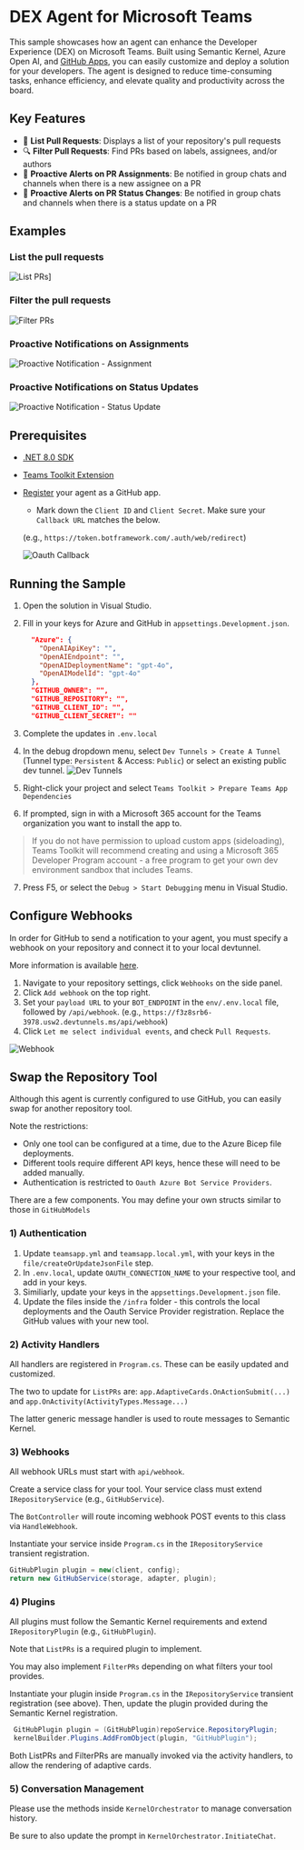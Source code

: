 ﻿# DEX Agent for Microsoft Teams

This sample showcases how an agent can enhance the Developer Experience (DEX) on Microsoft Teams. 
Built using Semantic Kernel, Azure Open AI, and [GitHub Apps](https://docs.github.com/en/apps), you can easily customize and deploy a solution for your developers.
The agent is designed to reduce time-consuming tasks, enhance efficiency, and elevate quality and productivity across the board.

## Key Features
- 📄 **List Pull Requests**: Displays a list of your repository's pull requests
- 🔍 **Filter Pull Requests**: Find PRs based on labels, assignees, and/or authors
- 🔔 **Proactive Alerts on PR Assignments**: Be notified in group chats and channels when there is a new assignee on a PR
- 🔔 **Proactive Alerts on PR Status Changes**: Be notified in group chats and channels when there is a status update on a PR

## Examples

### List the pull requests
![List PRs](assets/listprs.gif)]

### Filter the pull requests
![Filter PRs](assets/filterprs.gif)

### Proactive Notifications on Assignments
![Proactive Notification - Assignment](assets/proacAssignment.gif)

### Proactive Notifications on Status Updates
![Proactive Notification - Status Update](assets/proacClose.gif)

## Prerequisites

- [.NET 8.0 SDK](https://dotnet.microsoft.com/en-us/download/dotnet/8.0)
- [Teams Toolkit Extension](https://learn.microsoft.com/en-us/microsoftteams/platform/toolkit/toolkit-v4/install-teams-toolkit-vs?pivots=visual-studio-v17-7)
- [Register](https://docs.github.com/en/apps/creating-github-apps/registering-a-github-app/registering-a-github-app) your agent as a GitHub app.

    - Mark down the `Client ID` and `Client Secret`. Make sure your `Callback URL` matches the below.

    (e.g., `https://token.botframework.com/.auth/web/redirect`)

    ![Oauth Callback](assets/oauth-redirect.jpg)

## Running the Sample

1. Open the solution in Visual Studio.
2. Fill in your keys for Azure and GitHub in `appsettings.Development.json`.

    ```json
      "Azure": {
        "OpenAIApiKey": "",
        "OpenAIEndpoint": "",
        "OpenAIDeploymentName": "gpt-4o",
        "OpenAIModelId": "gpt-4o"
      },
      "GITHUB_OWNER": "",
      "GITHUB_REPOSITORY": "",
      "GITHUB_CLIENT_ID": "",
      "GITHUB_CLIENT_SECRET": ""
    ```
3. Complete the updates in `.env.local`
4. In the debug dropdown menu, select `Dev Tunnels > Create A Tunnel` (Tunnel type: `Persistent` & Access: `Public`) or select an existing public dev tunnel.
![Dev Tunnels](assets/devtunnels.png)
5. Right-click your project and select `Teams Toolkit > Prepare Teams App Dependencies`
6. If prompted, sign in with a Microsoft 365 account for the Teams organization you want to install the app to.

> If you do not have permission to upload custom apps (sideloading), Teams Toolkit will recommend creating and using a Microsoft 365 Developer Program account - a free program to get your own dev environment sandbox that includes Teams.

7. Press F5, or select the `Debug > Start Debugging` menu in Visual Studio.

## Configure Webhooks
In order for GitHub to send a notification to your agent, you must specify a webhook on your repository and connect it to your local devtunnel.

More information is available [here](https://docs.github.com/en/apps/creating-github-apps/registering-a-github-app/using-webhooks-with-github-apps).

1. Navigate to your repository settings, click `Webhooks` on the side panel.  
2. Click `Add webhook` on the top right.
3. Set your `payload URL` to your `BOT_ENDPOINT` in the `env/.env.local` file, followed by `/api/webhook`.
(e.g., `https://f3z8srb6-3978.usw2.devtunnels.ms/api/webhook`)
4. Click `Let me select individual events`, and check `Pull Requests`.

![Webhook](assets/webhook.png)

## Swap the Repository Tool

Although this agent is currently configured to use GitHub, you can easily swap for another repository tool.

Note the restrictions:
- Only one tool can be configured at a time, due to the Azure Bicep file deployments.
- Different tools require different API keys, hence these will need to be added manually.
- Authentication is restricted to `Oauth Azure Bot Service Providers`.

There are a few components. You may define your own structs similar to those in `GitHubModels`
### 1) Authentication 
1. Update `teamsapp.yml` and `teamsapp.local.yml`, with your keys in the `file/createOrUpdateJsonFile` step.
2. In `.env.local`, update `OAUTH_CONNECTION_NAME` to your respective tool, and add in your keys.
3. Similiarly, update your keys in the `appsettings.Development.json` file.
4. Update the files inside the `/infra` folder - this controls the local deployments and the Oauth Service Provider registration.
Replace the GitHub values with your new tool.

### 2) Activity Handlers
All handlers are registered in `Program.cs`. These can be easily updated and customized. 

The two to update for `ListPRs` are:
 `app.AdaptiveCards.OnActionSubmit(...)` and `app.OnActivity(ActivityTypes.Message...)`

 The latter generic message handler is used to route messages to Semantic Kernel.

### 3) Webhooks
All webhook URLs must start with `api/webhook`.

Create a service class for your tool.
Your service class must extend `IRepositoryService` (e.g., `GitHubService`). 

The `BotController` will route incoming webhook POST events to this class via `HandleWebhook`.

Instantiate your service inside `Program.cs` in the `IRepositoryService` transient registration.

```csharp
GitHubPlugin plugin = new(client, config);
return new GitHubService(storage, adapter, plugin);
```

### 4) Plugins
All plugins must follow the Semantic Kernel requirements and extend `IRepositoryPlugin` (e.g., `GitHubPlugin`). 

Note that `ListPRs` is a required plugin to implement. 

You may also implement `FilterPRs` depending on what filters
your tool provides.

Instantiate your plugin inside `Program.cs` in the `IRepositoryService` transient registration (see above).
Then, update the plugin provided during the Semantic Kernel registration.

```csharp
 GitHubPlugin plugin = (GitHubPlugin)repoService.RepositoryPlugin;
 kernelBuilder.Plugins.AddFromObject(plugin, "GitHubPlugin");
```

Both ListPRs and FilterPRs are manually invoked via the activity handlers, to allow the rendering of adaptive cards. 

### 5) Conversation Management

Please use the methods inside `KernelOrchestrator` to manage conversation history. 

Be sure to also update the prompt
in `KernelOrchestrator.InitiateChat`.